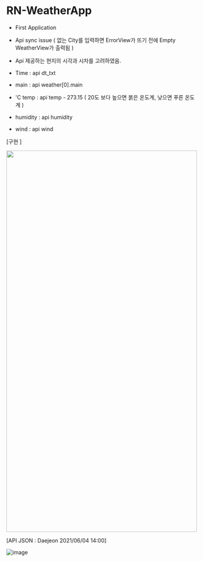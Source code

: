 # RN-WeatherApp
 - First Application
 - Api sync issue ( 없는 City를 입력하면 ErrorView가 뜨기 전에 Empty WeatherView가 출력됨 )
 - Api 제공하는 현지의 시각과 시차를 고려하였음.


 - Time : api dt_txt
 - main : api weather[0].main
 - 'C temp : api temp - 273.15    ( 20도 보다 높으면 붉은 온도계, 낮으면 푸른 온도계 )
 - humidity : api humidity
 - wind : api wind




[구현 ]

<img src="(https://user-images.githubusercontent.com/73640793/120756480-42914300-c54a-11eb-9b82-84ebc3de18f2.gif)" width="500" height="1000">




[API JSON : Daejeon 2021/06/04 14:00]

![image](https://user-images.githubusercontent.com/73640793/120752521-d19b5c80-c544-11eb-92c6-3eec06ec91e5.png)
